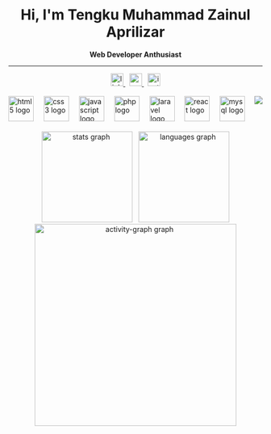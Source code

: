 <h1 align="center"><b>Hi, I'm Tengku Muhammad Zainul Aprilizar</b></h1>

<p align="center"><b>Web Developer Anthusiast</b></p>

<hr/>

<div align="center">
  <a href="https://www.linkedin.com/in/tengkuzainull/" target="_blank">
    <img src="https://img.shields.io/static/v1?message=LinkedIn&logo=linkedin&label=&color=0077B5&logoColor=White&labelColor=&style=for-the-badge" height="25" alt="linkedin logo"  />
  </a> &nbsp;
  <a href="mailto:tengkumzainul@gmail.com" target="_blank">
    <img src="https://img.shields.io/static/v1?message=Gmail&logo=gmail&label=&color=D14836&logoColor=white&labelColor=&style=for-the-badge" height="25" alt="gmail logo"  />
  </a> &nbsp;
  <a href="https://www.instagram.com/tengkumz_" target="_blank">
    <img src="https://img.shields.io/static/v1?message=Instagram&logo=instagram&label=&color=E4405F&logoColor=white&labelColor=&style=for-the-badge" height="25" alt="instagram logo"  />
  </a>
</div>

<br/>

<img align="right" src="https://visitor-badge.laobi.icu/badge?page_id=tengkuzainul.tengkuzainul&left_color=navy&right_color=yellow&left_text=Profile%20Views"  />

<div align="left">
  <img src="https://cdn.simpleicons.org/html5/E34F26" height="50" alt="html5 logo" />
        <img width="12" />
        <img src="https://cdn.simpleicons.org/css3/1572B6" height="50" alt="css3 logo" />
        <img width="12" />
        <img src="https://cdn.simpleicons.org/javascript/F7DF1E" height="50" alt="javascript logo" />
        <img width="12" />
        <img src="https://cdn.simpleicons.org/php/777BB4" height="50" alt="php logo" />
        <img width="12" />
        <img src="https://cdn.simpleicons.org/laravel/FF2D20" height="50" alt="laravel logo" />
        <img width="12" />
        <img src="https://cdn.simpleicons.org/react/61DAFB" height="50" alt="react logo" />
        <img width="12" />
        <img src="https://cdn.simpleicons.org/mysql/4479A1" height="50" alt="mysql logo" />
</div>

<br/>

<div align="center">
  <img src="https://github-readme-stats.vercel.app/api?username=tengkuzainul&hide_title=false&hide_rank=false&show_icons=true&include_all_commits=true&count_private=true&disable_animations=false&theme=vue-dark&locale=en&hide_border=false&order=1" height="180" alt="stats graph" /> &nbsp;
  <img src="https://github-readme-stats.vercel.app/api/top-langs?username=tengkuzainul&locale=en&hide_title=false&layout=compact&card_width=320&langs_count=5&theme=vue-dark&hide_border=false&order=2" height="180" alt="languages graph" />
   <br>
  <img src="https://github-readme-activity-graph.vercel.app/graph?username=tengkuzainul&radius=16&theme=github_dark&area=true&order=5" height="400" alt="activity-graph graph"  />
</div>
